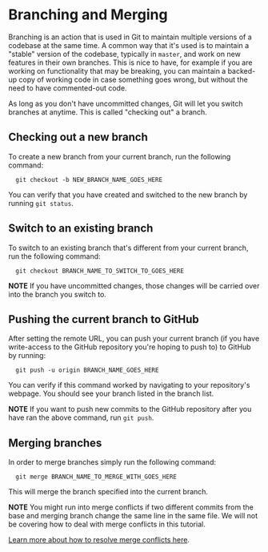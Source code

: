# Branching and Merging

Branching is an action that is used in Git to maintain multiple versions of a codebase at the same time.
A common way that it's used is to maintain a "stable" version of the codebase, typically in `master`,
and work on new features in their own branches.
This is nice to have, for example if you are working on functionality that may be breaking, you can
maintain a backed-up copy of working code in case something goes wrong, but without the need to have
commented-out code.

As long as you don't have uncommitted changes, Git will let you switch branches at anytime. This is called
"checking out" a branch.

## Checking out a new branch

To create a new branch from your current branch, run the following command:

```
  git checkout -b NEW_BRANCH_NAME_GOES_HERE
```

You can verify that you have created and switched to the new branch by running `git status`.

## Switch to an existing branch

To switch to an existing branch that's different from your current branch, run the following command:

```
  git checkout BRANCH_NAME_TO_SWITCH_TO_GOES_HERE
```

**NOTE** If you have uncommitted changes, those changes will be carried over into the branch you switch to.

## Pushing the current branch to GitHub

After setting the remote URL, you can push your current branch (if you have write-access to the GitHub repository you're hoping to push to) to GitHub by running:

```
  git push -u origin BRANCH_NAME_GOES_HERE
```

You can verify if this command worked by navigating to your repository's webpage. You should see your branch listed in the branch list.

**NOTE** If you want to push new commits to the GitHub repository after you have ran the above command, run `git push`.

## Merging branches

In order to merge branches simply run the following command:

```
  git merge BRANCH_NAME_TO_MERGE_WITH_GOES_HERE
```

This will merge the branch specified into the current branch.

**NOTE** You might run into merge conflicts if two different commits from the base and merging branch change the same line in the same file. We will not be covering how to deal with merge conflicts in this tutorial.

[Learn more about how to resolve merge conflicts here](https://help.github.com/articles/resolving-a-merge-conflict-using-the-command-line/).
